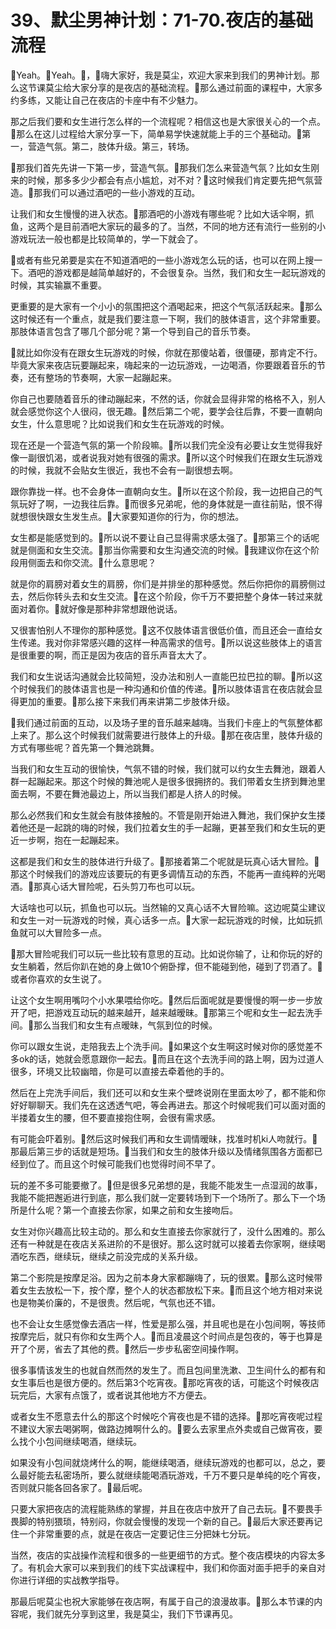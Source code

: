 # 39、默尘男神计划：71-70.夜店的基础流程

🎼Yeah。🎼Yeah。🎼，🎼嗨大家好，我是莫尘，欢迎大家来到我们的男神计划。那么这节课莫尘给大家分享的是夜店的基础流程。🎼那么通过前面的课程中，大家多约多练，又能让自己在夜店的卡座中有不少魅力。

那之后我们要和女生进行怎么样的一个流程呢？相信这也是大家很关心的一个点。🎼那么在这儿过程给大家分享一下，简单易学快速就能上手的三个基础动。🎼第一，营造气氛。第二，肢体升级。第三，转场。

🎼那我们首先先讲一下第一步，营造气氛。🎼那我们怎么来营造气氛？比如女生刚来的时候，那多多少少都会有点小尴尬，对不对？🎼这时候我们肯定要先把气氛营造。🎼那我们可以通过酒吧的一些小游戏的互动。

让我们和女生慢慢的进入状态。🎼那酒吧的小游戏有哪些呢？比如大话伞啊，抓鱼，这两个是目前酒吧大家玩的最多的了。当然，不同的地方还有流行一些别的小游戏玩法一般也都是比较简单的，学一下就会了。

🎼或者有些兄弟要是实在不知道酒吧的一些小游戏怎么玩的话，也可以在网上搜一下。酒吧的游戏都是越简单越好的，不会很复杂。当然，我们和女生一起玩游戏的时候，其实输赢不重要。

更重要的是大家有一个小小的氛围把这个酒喝起来，把这个气氛活跃起来。🎼那么这时候还有一个重点，就是我们要注意一下啊，我们的肢体语言，这个非常重要。那肢体语言包含了哪几个部分呢？第一个导到自己的音乐节奏。

🎼就比如你没有在跟女生玩游戏的时候，你就在那傻站着，很僵硬，那肯定不行。毕竟大家来夜店玩要蹦起来，嗨起来的一边玩游戏，一边喝酒，你要跟着音乐的节奏，还有整场的节奏啊，大家一起蹦起来。

你自己也要随着音乐的律动蹦起来，不然的话，你就会显得非常的格格不入，别人就会感觉你这个人很闷，很无趣。🎼然后第二个呢，要学会往后靠，不要一直朝向女生，什么意思呢？比如说我们和女生在玩游戏的时候。

现在还是一个营造气氛的第一个阶段嘛。🎼所以我们完全没有必要让女生觉得我好像一副很饥渴，或者说我对她有很强的需求。🎼所以这个时候我们在跟女生玩游戏的时候，我就不会贴女生很近，我也不会有一副很想去啊。

跟你靠拢一样。也不会身体一直朝向女生。🎼所以在这个阶段，我一边把自己的气氛玩好了啊，一边我往后靠。🎼而很多兄弟呢，他的身体就是一直往前贴，恨不得就想很快跟女生发生点。🎼大家要知道你的行为，你的想法。

女生都是能感觉到的。🎼所以说不要让自己显得需求感太强了。🎼那第三个的话呢就是侧面和女生交流。🎼那当你需要和女生沟通交流的时候。🎼我建议你在这个阶段用侧面去和你交流。🎼什么意思呢？

就是你的肩膀对着女生的肩膀，你们是并排坐的那种感觉。然后你把你的肩膀侧过去，然后你转头去和女生交流。🎼在这个阶段，你千万不要把整个身体一转过来就面对着你。🎼就好像是那种非常想跟他说话。

又很害怕别人不理你的那种感觉。🎼这不仅肢体语言很低价值，而且还会一直给女生传递。我对你非常感兴趣的这样一种高需求的信号。🎼所以说这些肢体上的语言是很重要的啊，而正是因为夜店的音乐声音太大了。

我们和女生说话沟通就会比较简短，没办法和别人一直能巴拉巴拉的聊。🎼所以这个时候我们的肢体语言也是一种沟通和价值的传递。🎼所以肢体语言在夜店就会显得更加的重要。🎼那么接下来我们再来讲第二步肢体升级。

🎼我们通过前面的互动，以及场子里的音乐越来越嗨。当我们卡座上的气氛整体都上来了。那么这个时候我们就需要进行肢体上的升级。🎼那在夜店里，肢体升级的方式有哪些呢？首先第一个舞池跳舞。

当我们和女生互动的很愉快，气氛不错的时候，我们就可以约女生去舞池，跟着人群一起蹦起来。那这个时候的舞池呢人是很多很拥挤的。我们带着女生挤到舞池里面去啊，不要在舞池最边上，所以当我们都是人挤人的时候。

那么必然我们和女生就会有肢体接触的。不管是刚开始进入舞池，我们保护女生搂着他还是一起跳的嗨的时候，我们拉着女生的手一起蹦，更甚至我们和女生玩的更近一步啊，抱在一起蹦起来。

这都是我们和女生的肢体进行升级了。🎼那接着第二个呢就是玩真心话大冒险。🎼那这个时候我们的游戏应该要玩的有更多调情互动的东西，不能再一直纯粹的光喝酒。🎼那真心话大冒险呢，石头剪刀布也可以玩。

大话啥也可以玩，抓鱼也可以玩。当然输的又真心话不大冒险嘛。这边呢莫尘建议和女生一对一玩游戏的时候，真心话多一点。🎼大家一起玩游戏的时候，比如玩抓鱼就可以大冒险多一点。

🎼那大冒险呢我们可以玩一些比较有意思的互动。比如说你输了，让和你玩的好的女生躺着，然后你趴在她的身上做10个俯卧撑，但不能碰到他，碰到了罚酒了。🎼或者你喜欢的女生说了。

让这个女生啊用嘴叼个小水果喂给你吃。🎼然后后面呢就是要慢慢的啊一步一步放开了吧，把游戏互动玩的越来越开，越来越暧昧。🎼那第三个呢和女生一起去洗手间。🎼那么当我们和女生有点暧昧，气氛到位的时候。

你可以跟女生说，走陪我去上个洗手间。🎼如果这个女生啊这时候对你的感觉差不多ok的话，她就会愿意跟你一起去。🎼而且在这个去洗手间的路上啊，因为过道人很多，环境又比较幽暗，你是可以直接去牵着他的手的。

然后在上完洗手间后，我们还可以和女生来个壁咚说刚在里面太吵了，都不能和你好好聊聊天。我们先在这透透气吧，等会再进去。那这个时候呢我们可以面对面的半搂着女生的腰，但不要直接抱住啊，会很有需求感。

有可能会吓着别。🎼然后这时候我们再和女生调情暧昧，找准时机ki人吻就行。🎼那最后第三步的话就是短场。🎼当我们和女生的肢体升级以及情绪氛围各方面都已经到位了。而且这个时候可能我们也觉得时间不早了。

玩的差不多可能要撤了。🎼但是很多兄弟想的是，我能不能发生一点湿润的故事，我能不能把邂逅进行到底，那么我们就一定要转场到下一个场所了。那么下一个场所是什么呢？第一个直接去你家，如果之前和女生接吻后。

女生对你兴趣高比较主动的。那么和女生直接去你家就行了，没什么困难的。那么还有一种就是在夜店关系进阶的不是很好。那么这时就可以接着去你家啊，继续喝酒吃东西，继续玩，继续之前没完成的关系升级。

第二个影院是按摩足浴。因为之前本身大家都蹦嗨了，玩的很累。🎼那么这时候带着女生去放松一下，按个摩，整个人的状态都放松下来。🎼而且这个地方相对来说也是物美价廉的，不是很贵。然后呢，气氛也还不错。

也不会让女生感觉像去酒店一样，性爱是那么强，并且呢也是在小包间啊，等技师按摩完后，就只有你和女生两个人。🎼而且凌晨这个时间点是包夜的，等于也算是开了个房，省去了其他的费。🎼然后一步步私密空间操作啊。

很多事情该发生的也就自然而然的发生了。而且包间里洗漱、卫生间什么的都有和女生事后也是很方便的。然后第3个吃宵夜。🎼那吃宵夜的话，可能这个时候夜店玩完后，大家有点饿了，或者说其他地方不方便去。

或者女生不愿意去什么的那这个时候吃个宵夜也是不错的选择。🎼那吃宵夜呢过程不建议大家去喝粥啊，做路边摊啊什么的。🎼要么去家里点外卖或自己做宵夜，要么找个小包间继续喝酒，继续玩。

如果没有小包间就烧烤什么的啊，能继续喝酒，继续玩游戏的也都可以，总之，要么最好能去私密场所，要么就继续能喝酒玩游戏，千万不要只是单纯的吃个宵夜，否则就只能各回各家了。🎼最后呢。

只要大家把夜店的流程能熟练的掌握，并且在夜店中放开了自己去玩。🎼不要畏手畏脚的特别猥琐，特别闷，你就会慢慢的发现一个新的自己。🎼最后大家还要再记住一个非常重要的点，就是在夜店一定要记住三分把妹七分玩。

当然，夜店的实战操作流程和很多的一些更细节的方式。整个夜店模块的内容太多了。有机会大家可以来到我们的线下实战课程中，我们和你面对面手把手的亲自对你进行详细的实战教学指导。

那最后呢莫尘也祝大家能够在夜店啊，有属于自己的浪漫故事。🎼那么本节课的内容呢，我们就先分享到这里，我是莫尘，我们下节课再见。

